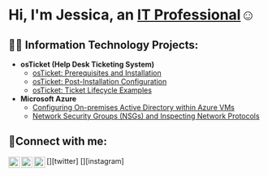 <h1>Hi, I'm Jessica, an <a href="[https://linkedin.com/in/Josh](https://www.linkedin.com/in/jessica-osborne-b0023811a?lipi=urn%3Ali%3Apage%3Ad_flagship3_profile_view_base_contact_details%3BHbLoMXrVQjurqIC7xa76bw%3D%3D)">IT Professional</a>☺</h1>

<h2>👨‍💻 Information Technology Projects:</h2>

- <b>osTicket (Help Desk Ticketing System)</b>
  - [osTicket: Prerequisites and Installation](https://github.com/josborne80/osticket-prereqs)
  - [osTicket: Post-Installation Configuration](https://github.com/josborne80/post-install-config)
  - [osTicket: Ticket Lifecycle Examples](https://github.com/josborne80/ticket-lifecycle)
- <b>Microsoft Azure</b>
  - [Configuring On-premises Active Directory within Azure VMs](https://github.com/josborne80/configure-ad)
  - [Network Security Groups (NSGs) and Inspecting Network Protocols](https://github.com/josborne80/azure-network-protocols)

<h2>🤳Connect with me:</h2>

[<img align="left" alt="Josh | Twitter" width="22px" src="https://cdn.jsdelivr.net/npm/simple-icons@v3/icons/twitter.svg" />][twitter]
[<img align="left" alt="Josh | LinkedIn" width="22px" src="https://cdn.jsdelivr.net/npm/simple-icons@v3/icons/linkedin.svg" />][linkedin]
[<img align="left" alt="Josh | Instagram" width="22px" src="https://cdn.jsdelivr.net/npm/simple-icons@v3/icons/instagram.svg" />][instagram]


[linkedin]: https://linkedin.com/in/Josh
